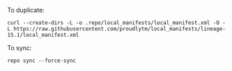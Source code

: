 To duplicate:

```
curl --create-dirs -L -o .repo/local_manifests/local_manifest.xml -O -L https://raw.githubusercontent.com/proudlytm/local_manifests/lineage-15.1/local_manifest.xml
```

To sync:

```
repo sync --force-sync
```
